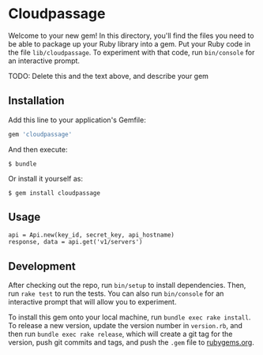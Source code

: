 # Cloudpassage

Welcome to your new gem! In this directory, you'll find the files you need to be able to package up your Ruby library into a gem. Put your Ruby code in the file `lib/cloudpassage`. To experiment with that code, run `bin/console` for an interactive prompt.

TODO: Delete this and the text above, and describe your gem

## Installation

Add this line to your application's Gemfile:

```ruby
gem 'cloudpassage'
```

And then execute:

    $ bundle

Or install it yourself as:

    $ gem install cloudpassage

## Usage
```
api = Api.new(key_id, secret_key, api_hostname)
response, data = api.get('v1/servers')
```
## Development

After checking out the repo, run `bin/setup` to install dependencies. Then, run `rake test` to run the tests. You can also run `bin/console` for an interactive prompt that will allow you to experiment.

To install this gem onto your local machine, run `bundle exec rake install`. To release a new version, update the version number in `version.rb`, and then run `bundle exec rake release`, which will create a git tag for the version, push git commits and tags, and push the `.gem` file to [rubygems.org](https://rubygems.org).
